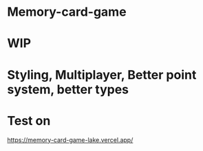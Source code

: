 # Memory-card-game

# WIP

# Styling, Multiplayer, Better point system, better types

# Test on

https://memory-card-game-lake.vercel.app/
